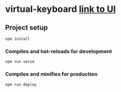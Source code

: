 # virtual-keyboard [link to UI](https://panthsolanki.github.io/virtual-keyboard/)

## Project setup
```
npm install
```

### Compiles and hot-reloads for development
```
npm run serve
```

### Compiles and minifies for production
```
npm run deploy
```
